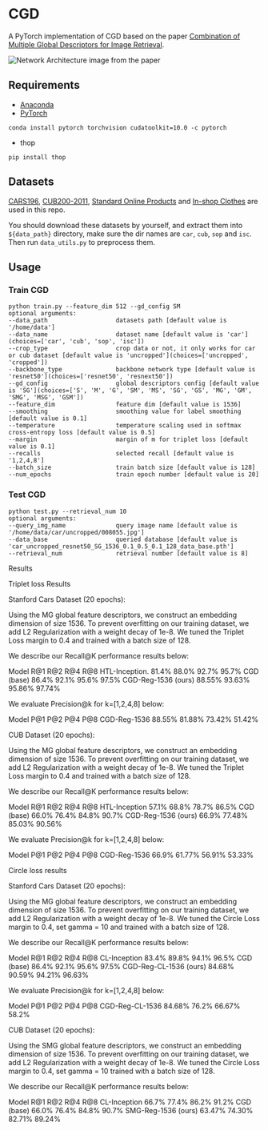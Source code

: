 # CGD
A PyTorch implementation of CGD based on the paper [Combination of Multiple Global Descriptors for Image Retrieval](https://arxiv.org/abs/1903.10663v3).

![Network Architecture image from the paper](results/structure.png)

## Requirements
- [Anaconda](https://www.anaconda.com/download/)
- [PyTorch](https://pytorch.org)
```
conda install pytorch torchvision cudatoolkit=10.0 -c pytorch
```
- thop
```
pip install thop
```

## Datasets
[CARS196](http://ai.stanford.edu/~jkrause/cars/car_dataset.html), [CUB200-2011](http://www.vision.caltech.edu/visipedia/CUB-200-2011.html), 
[Standard Online Products](http://cvgl.stanford.edu/projects/lifted_struct/) and 
[In-shop Clothes](http://mmlab.ie.cuhk.edu.hk/projects/DeepFashion/InShopRetrieval.html) are used in this repo.

You should download these datasets by yourself, and extract them into `${data_path}` directory, make sure the dir names are 
`car`, `cub`, `sop` and `isc`. Then run `data_utils.py` to preprocess them.

## Usage
### Train CGD
```
python train.py --feature_dim 512 --gd_config SM
optional arguments:
--data_path                   datasets path [default value is '/home/data']
--data_name                   dataset name [default value is 'car'](choices=['car', 'cub', 'sop', 'isc'])
--crop_type                   crop data or not, it only works for car or cub dataset [default value is 'uncropped'](choices=['uncropped', 'cropped'])
--backbone_type               backbone network type [default value is 'resnet50'](choices=['resnet50', 'resnext50'])
--gd_config                   global descriptors config [default value is 'SG'](choices=['S', 'M', 'G', 'SM', 'MS', 'SG', 'GS', 'MG', 'GM', 'SMG', 'MSG', 'GSM'])
--feature_dim                 feature dim [default value is 1536]
--smoothing                   smoothing value for label smoothing [default value is 0.1]
--temperature                 temperature scaling used in softmax cross-entropy loss [default value is 0.5]
--margin                      margin of m for triplet loss [default value is 0.1]
--recalls                     selected recall [default value is '1,2,4,8']
--batch_size                  train batch size [default value is 128]
--num_epochs                  train epoch number [default value is 20]
```

### Test CGD
```
python test.py --retrieval_num 10
optional arguments:
--query_img_name              query image name [default value is '/home/data/car/uncropped/008055.jpg']
--data_base                   queried database [default value is 'car_uncropped_resnet50_SG_1536_0.1_0.5_0.1_128_data_base.pth']
--retrieval_num               retrieval number [default value is 8]
```

Results


Triplet loss Results

Stanford Cars Dataset (20 epochs):

Using the MG global feature descriptors, we construct an embedding dimension of size 1536. To prevent overfitting on our training dataset, we add L2 Regularization with a weight decay of 1e-8. We tuned the Triplet Loss margin to 0.4 and trained with a batch size of 128. 


We describe our Recall@K performance results below:

Model	                R@1    R@2    R@4    R@8
HTL-Inception.        81.4%  88.0%  92.7%  95.7%
CGD (base)            86.4%  92.1%  95.6%  97.5%
CGD-Reg-1536 (ours)   88.55% 93.63% 95.86% 97.74%



We evaluate Precision@k for k=[1,2,4,8] below:

Model         P@1     P@2     P@4     P@8
CGD-Reg-1536  88.55%  81.88%  73.42%  51.42%


CUB Dataset (20 epochs):

Using the MG global feature descriptors, we construct an embedding dimension of size 1536.  To prevent overfitting on our training dataset, we add L2 Regularization with a weight decay of 1e-8. We tuned the Triplet Loss margin to 0.4 and trained with a batch size of 128. 


We describe our Recall@K performance results below:

Model                  R@1    R@2    R@4    R@8
HTL-Inception          57.1%  68.8%  78.7%  86.5%
CGD (base)             66.0%  76.4%  84.8%  90.7%
CGD-Reg-1536 (ours)    66.9%  77.48% 85.03% 90.56%



We evaluate Precision@k for k=[1,2,4,8] below:

Model                P@1    P@2     P@4     P@8
CGD-Reg-1536         66.9%  61.77%  56.91%  53.33%



Circle loss results

Stanford Cars Dataset (20 epochs):

Using the MG global feature descriptors, we construct an embedding dimension of size 1536.  To prevent overfitting on our training dataset, we add L2 Regularization with a weight decay of 1e-8. We tuned the Circle Loss margin to 0.4, set gamma = 10 and trained with a batch size of 128.


We describe our Recall@K performance results below:

Model                           R@1     R@2    R@4    R@8
CL-Inception                    83.4%   89.8%  94.1%  96.5%
CGD (base)                      86.4%   92.1%  95.6%  97.5%
CGD-Reg-CL-1536 (ours)          84.68%  90.59% 94.21% 96.63%



We evaluate Precision@k for k=[1,2,4,8] below:

Model            P@1     P@2    P@4    P@8
CGD-Reg-CL-1536  84.68%  76.2%  66.67% 58.2%


CUB Dataset (20 epochs):

Using the SMG global feature descriptors, we construct an embedding dimension of size 1536.  To prevent overfitting on our training dataset, we add L2 Regularization with a weight decay of 1e-8. We tuned the Circle Loss margin to 0.4, set gamma = 10 trained with a batch size of 128.


We describe our Recall@K performance results below:

Model               R@1   R@2   R@4   R@8
CL-Inception	       66.7%	77.4%	86.2%	91.2%
CGD (base)	         66.0%	76.4%	84.8%	90.7%
SMG-Reg-1536 (ours)	63.47%	74.30%	82.71%	89.24%
